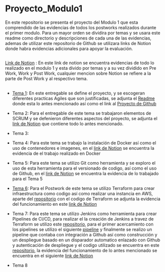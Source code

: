 # Proyecto_Modulo1


En este repositorio se presenta el proyecto del Modulo 1 que esta comprendido de las evidencias de todos los postworks realizados durante el primer modulo. Para un mayor orden se dividira por temas y se usara este readme como directorio y descripciones de cada una de las evidencias, ademas de utilizar este repositorio de Github se utilizara links de Notion donde habra evidencias adicionales para apoyar la evaluación.
##
[Link de Notion](https://scratched-wall-a31.notion.site/HSBC-Curso-c07bb5f2599e4e0c80f0abbb245e481f) : En este link de notion se encuentra evidencias de todo lo realizado en el modulo 1 y esta divido por temas y a su vez dividido en Pre Work, Work y Post Work, cualquier mencion sobre Notion se refiere a la parte de Post Work y al respectivo tema.
##

* [Tema 1](https://github.com/andregarza/Proyecto_Modulo1/tree/main/Tema%201):
En este entregable se define el proyecto, y se escogeran diferentes practicas Agiles que son justificadas, se adjunta el [Readme](https://github.com/andregarza/Proyecto_Modulo1/tree/main/Tema%201) donde esta lo antes mencionado así como el link al [Proyecto de Github](https://github.com/users/andregarza/projects/2/views/1)

* Tema 2: Para el entregable de este tema se trabajaron elementos de SCRUM y se defenieron diferentes aspectos del proyecto, se adjunta el [link de Notion](https://scratched-wall-a31.notion.site/Postwork-319951fd5fa04c1cba960c840aefc784) que contiene todo lo antes mencionado.


* Tema 3: 


* Tema 4: Para este tema se trabajo la instalación de Docker así como el uso de contenedores e imagenes, en el [ link de Notion](https://scratched-wall-a31.notion.site/Postwork-4f23c18b4805479b99449e32f5475b70) se encuentra la evidencia de el trabajo realizado en Docker

* Tema 5: Para este tema se utilizo Git como herramienta y se exploro el uso de esta herramienta para el versionado de codigo, así como el uso de Github, en el [link de Notion](https://scratched-wall-a31.notion.site/Postwork-d9e4f57533d2467ba02fd9d520a53287) se encuentra la evidencia de lo trabajado para el Tema 5

* [Tema 6](https://github.com/andregarza/my-api-infra.git):  Para el Postwork de este tema se utilizo Terraform para crear infraestructura como codigo así como realizar una instancia en AWS, aparte del [repositorio](https://github.com/andregarza/my-api-infra.git) con el codigo de Terraform se adjunta la evidencia del funcionamiento en este [link de Notion](https://scratched-wall-a31.notion.site/Postwork-1106840b0ee84142bd0b545b386b09ce)

* Tema 7: Para este tema se utilizo Jenkins como herramienta para crear Pipelines de CI/CD, para realizar el la creación de Jenkins a travez de Terraform se utilizo este [repositorio](https://github.com/andregarza/Jenkins_infra.git), para el primer acercamiento con los pipelines se utilizo el siguiente [pipeline](https://github.com/andregarza/tema07reto01/blob/main/Jenkinsfile) y finalmente se realizo un pipeline que contaba con integración a Github así como construcción y un despliegue basado en un disparador automatico enlazado con Github y autenticación de despliegue y el codigo utilizado se encuentra en este [repositorio](https://github.com/andregarza/Jenkins_infra/tree/main/App), la evidencia del funcionamiento de lo antes mencionado se encuentra en el siguiente [link de Notion](https://scratched-wall-a31.notion.site/Postwork-433f12c0128e40aaab8f3bd7c072c6ff)

* Tema 8


  
 

